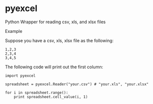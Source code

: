 pyexcel
=======

Python Wrapper for reading csv, xls, and xlsx files


Example

Suppose you have a csv, xls, xlsx file as the following:
```
1,2,3
2,3,4
3,4,5
```

The following code will print out the first column:

```
import pyexcel

spreadsheet = pyexcel.Reader("your.csv") # "your.xls", "your.xlsx"

for i in spreadsheet.range():
    print spreadsheet.cell_value(i, 1)
```
